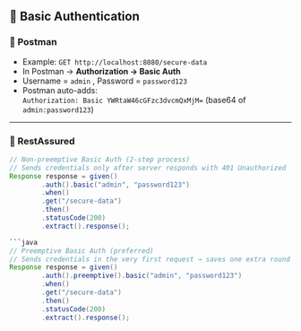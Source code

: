 ## 📌 Basic Authentication

### 🔹 Postman
- Example: `GET http://localhost:8080/secure-data`  
- In Postman → **Authorization → Basic Auth**  
- Username = `admin` , Password = `password123`  
- Postman auto-adds:  
  `Authorization: Basic YWRtaW46cGFzc3dvcmQxMjM=` (base64 of `admin:password123`)  

---

### 🔹 RestAssured
```java
// Non-preemptive Basic Auth (2-step process)
// Sends credentials only after server responds with 401 Unauthorized
Response response = given()
        .auth().basic("admin", "password123")
        .when()
        .get("/secure-data")
        .then()
        .statusCode(200)
        .extract().response();

```java
// Preemptive Basic Auth (preferred)
// Sends credentials in the very first request → saves one extra round trip
Response response = given()
        .auth().preemptive().basic("admin", "password123")
        .when()
        .get("/secure-data")
        .then()
        .statusCode(200)
        .extract().response();
